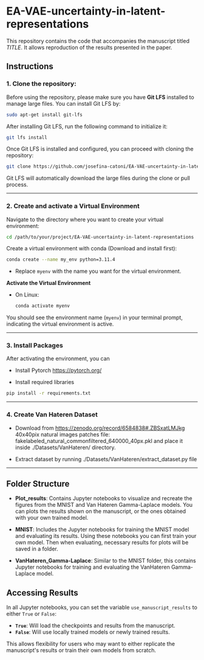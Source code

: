 # EA-VAE-uncertainty-in-latent-representations
This repository contains the code that accompanies the manuscript titled *TITLE*. It allows reproduction of the results presented in the paper.

## Instructions

### 1. Clone the repository:
Before using the repository, please make sure you have **Git LFS** installed to manage large files. You can install Git LFS by:
```bash
sudo apt-get install git-lfs
```

After installing Git LFS, run the following command to initialize it:
```bash
git lfs install
```

Once Git LFS is installed and configured, you can proceed with cloning the repository:
```bash
git clone https://github.com/josefina-catoni/EA-VAE-uncertainty-in-latent-representations.git
```

Git LFS will automatically download the large files during the clone or pull process.

---

### 2. **Create and activate a Virtual Environment**
Navigate to the directory where you want to create your virtual environment:

```bash
cd /path/to/your/project/EA-VAE-uncertainty-in-latent-representations
```

Create a virtual environment with conda (Download and install first):

```bash
conda create --name my_env python=3.11.4
```

- Replace `myenv` with the name you want for the virtual environment.

**Activate the Virtual Environment**

- On Linux:
  ```bash
  conda activate myenv
  ```

You should see the environment name (`myenv`) in your terminal prompt, indicating the virtual environment is active.

---

### 3. **Install Packages**
After activating the environment, you can

- Install Pytorch https://pytorch.org/

- Install required libraries

```bash
pip install -r requirements.txt
```

---
### 4. **Create Van Hateren Dataset**
- Download from https://zenodo.org/record/6584838#.ZBSxatLMJkg 40x40pix natural images patches file: fakelabeled_natural_commonfiltered_640000_40px.pkl and place it inside ./Datasets/VanHateren/ directory.

- Extract dataset by running ./Datasets/VanHateren/extract_dataset.py file
---

## Folder Structure

- **Plot_results**: Contains Jupyter notebooks to visualize and recreate the figures from the MNIST and Van Hateren Gamma-Laplace models. You can plots the results shown on the manuscript, or the ones obtained with your own trained model.
  
- **MNIST**: Includes the Jupyter notebooks for training the MNIST model and evaluating its results. Using these notebooks you can first train your own model. Then when evaluating, necessary results for plots will be saved in a folder.
  
- **VanHateren_Gamma-Laplace**: Similar to the MNIST folder, this contains Jupyter notebooks for training and evaluating the VanHateren Gamma-Laplace model.

## Accessing Results

In all Jupyter notebooks, you can set the variable `use_manuscript_results` to either `True` or `False`:
- **`True`**: Will load the checkpoints and results from the manuscript.
- **`False`**: Will use locally trained models or newly trained results.

This allows flexibility for users who may want to either replicate the manuscript's results or train their own models from scratch.
